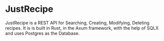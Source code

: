 # JustRecipe
JustRecipe is a REST API for Searching, Creating, Modifying, Deleting recipes.
It is is built in Rust, in the Axum framework, with the help of SQLX and uses Postgres as the Database.
